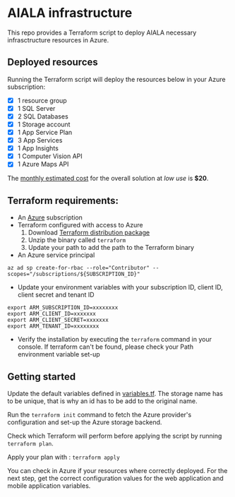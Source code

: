 # AIALA infrastructure

This repo provides a Terraform script to deploy AIALA necessary infrasctructure resources in Azure.

## Deployed resources

Running the Terraform script will deploy the resources below in your Azure subscription:
- [x] 1 resource group
- [x] 1 SQL Server
- [x] 2 SQL Databases
- [x] 1 Storage account
- [x] 1 App Service Plan
- [x] 3 App Services  
- [x] 1 App Insights
- [x] 1 Computer Vision API
- [x] 1 Azure Maps API

The [monthly estimated cost](https://azure.com/e/e027e7c1ecb149fb94c336fef32c369b) for the overall solution at *low use* is **$20**.

## Terraform requirements:
- An [Azure](https://azure.microsoft.com/en-us/free/?ref=microsoft.com&utm_source=microsoft.com&utm_medium=docs&utm_campaign=visualstudio) subscription
- Terraform configured with access to Azure
    1. Download [Terraform distribution package](https://www.terraform.io/downloads.html)
    2. Unzip the binary called `terraform`
    3. Update your path to add the path to the Terraform binary
- An Azure service principal 
```
az ad sp create-for-rbac --role="Contributor" --scopes="/subscriptions/${SUBSCRIPTION_ID}"
```
- Update your environment variables with your subscription ID, client ID, client secret and tenant ID
``` 
export ARM_SUBSCRIPTION_ID=xxxxxxxx
export ARM_CLIENT_ID=xxxxxxx
export ARM_CLIENT_SECRET=xxxxxxx
export ARM_TENANT_ID=xxxxxxxx 
```
- Verify the installation by executing the `terraform` command in your console. If terraform can't be found, please check your Path environment variable set-up

## Getting started

Update the default variables defined in [variables.tf](./terraform/variables.tf). The storage name has to be unique, that is why an id has to be add to the original name. 

Run the `terraform init` command to fetch the Azure provider's configuration and set-up the Azure storage backend.

Check which Terraform will perform before applying the script by running `terraform plan`.

Apply your plan with : `terraform apply`

You can check in Azure if your resources where correctly deployed. For the next step, get the correct configuration values for the web application and mobile application variables.
